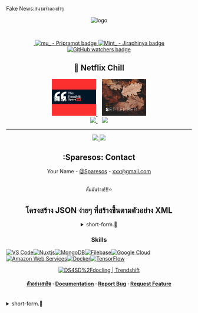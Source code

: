 Fake News:สนามจำลองขำๆ 
<div align="center">

  <img src="https://user-images.githubusercontent.com/99184393/211183762-03b6e9b4-9fcd-4874-a0e4-20cf00537c06.gif" alt="logo" width="400" height="auto" />

<div class="image-container">
    <a href="#">
      <p><img loading="lazy" src="https://cdn.hashnode.com/res/hashnode/image/upload/v1709320098585/ad7c1903-a3fb-4d9b-8408-dcba8d278bbf.png?auto=compress,format&amp;format=webp" alt="" class="image--center mx-auto"></p>
    </a>
</div>

<div align="center">
  <a aria-label="Join the community on Slack" href="https://mtify.hashnode.dev">
    <img alt="" src="https://img.shields.io/badge/i_studio_hashnode-blue?link=https%3A%2F%2Fmtify.hashnode.dev">
  </a>
  <a href="#">
    <img src="https://img.shields.io/badge/Github-Pripramot-blue?logo=ankermake&logoColor=blue" alt="mu_ - Pripramot badge">
  </a>
  <a href="https://github.com/ai-jiraphinya">
    <img src="https://img.shields.io/badge/Mint_-Jiraphinya-blue?link=https%3A%2F%2Fgithub.com%2Fai-jiraphinya" alt="Mint_ - Jiraphinya badge">
  </a>
  <a href="#">
    <img src="https://img.shields.io/github/watchers/pripramot/pripramot" alt="GitHub watchers badge">
  </a>
</div>



<h2>👋 Netflix Chill</h2>
<div id="youtube">
  <a href="https://main.24playerhd.com/index_th.php?id=fb1d8c9ac47d9f2e95dcee40"/>
    <img src="./image/facebook_sparesos_2.png" alt="Youtube Badge" width="120"/>
  </a>
  &nbsp;&nbsp;
  <a href="https://main.24playerhd.com/index_th.php?id=109779e7d2e8fa11825ccd5e"/>
    <img src="./image/facebook_sparesos_1.png" alt="facebook_sparesos_1" width="120"/>
  </a>
  <br>
  <a href="https://www.youtube.com/">
  <img src="https://img.shields.io/youtube/channel/subscribers/UCQ1r_4x-P-fETLIU4pqf98w" width="120"/>
  </a>
  &nbsp;&nbsp;
  <a href="https://www.youtube.com/">
  <img src="https://img.shields.io/youtube/channel/subscribers/UCB6eDEzpqpiaZnDMzoje57Q" width="120"/>
  </a>
  
</div>
<hr>
<div id="badges" align="center">
  <a href="https://www.facebook.com/Sparesos/" target="_blank">
    <img src="https://img.shields.io/badge/Facebook-1877F2?style=for-the-badge&logo=facebook&logoColor=white"/>
  </a>
  <a href="https://www.youtube.com/" target="_blank">
    <img src="https://img.shields.io/badge/YouTube-FF0000?style=for-the-badge&logo=youtube&logoColor=white"/>
  </a>
  
  <br>
 
</div>




## :Sparesos: Contact

Your Name - [@Sparesos](https://twitter.com/Sparesos) - xxx@gmail.com

<br />

<div align="center">ตั้มมันร้าย!!!⭐️</div>


## โครงสร้าง JSON ง่ายๆ ที่สร้างขึ้นตามตัวอย่าง XML 
<details>
<summary>short-form.🔽</summary>

  
```json
{ "store": {
    "book": [ 
      { "category": "reference",
        "author": "Nigel Rees",
        "title": "Sayings of the Century",
        "price": 8.95
      },
      { "category": "fiction",
        "author": "Evelyn Waugh",
        "title": "Sword of Honour",
        "price": 12.99
      },
      { "category": "fiction",
        "author": "Herman Melville",
        "title": "Moby Dick",
        "isbn": "0-553-21311-3",
        "price": 8.99
      },
      { "category": "fiction",
        "author": "J. R. R. Tolkien",
        "title": "The Lord of the Rings",
        "isbn": "0-395-19395-8",
        "price": 22.99
      }
    ],
    "bicycle": {
      "color": "red",
      "price": 19.95
    }
  }
}

```

<h2 align="center">On the other hand</h2>

<div align="center">
<table>
  <tbody>
    <tr>
      <td align="center" valign="middle" width="600">
        <a href="#" target="_blank">
          <img src="./assets/images/Phra_aphai_mani.jpg">
        </a>
      </td>
    </tr>
  </tbody>
</table>
</div>

<h2 align="center">Create a simple food menu</h2>

### Create a simple food menu
Hide something before placing the desired menu.⏬🦋Press to view
<details>
<summary>Phra Aphai Mani 🦋</summary>
<div align="center">
<table>
  <tbody>
    <tr>
      <td align="center" valign="middle" width="600">
        <a href="https://github.com/My-HackathonEducation-Th/mint" target="_blank">
          <img src="./assets/images/Phra_aphai_mani.png">
        </a>
      </td>
    </tr>
  </tbody>
</table>
</div>
</details>

<div align="center">
<table>
  <tbody>
    <tr>
      <td align="center" valign="middle" width="200">
        <a href="https://acceleanation.com/" target="_blank">
          <img src="./assets/images/500px/30.png">
        </a>
      </td>
      <td align="center" valign="middle" width="200">
        <a href="https://github.com/alexksso" target="_blank">
          <img src="./assets/images/500px/26.png">
        </a>
      </td>
      <td align="center" valign="middle" width="200">
        <a href="https://github.com/broxen" target="_blank">
          <img src="./assets/images/500px/21.png">
        </a>
      </td>
      <td align="center" valign="middle" width="200">
        <a href="https://github.com/xDacon" target="_blank">
          <img src="./assets/images/500px/20.png">
        </a>
      </td>
      <td align="center" valign="middle" width="200">
        <a href="https://github.com/GigabiteLabs" target="_blank">
          <img src="./assets/images/500px/10.png">
        </a>
      </td>
      <td align="center" valign="middle" width="200">
        <a href="https://www.hostwiki.com/" target="_blank">
          <img src="./assets/images/500px/15.png">
        </a>
      </td>
    </tr>
    <tr>
      <td align="center" valign="middle" width="200">
        <a href="https://github.com/JayDaley" target="_blank">
          <img src="./assets/images/500px/28.png">
        </a>
      </td>
      <td align="center" valign="middle" width="200">
        <a href="https://github.com/idokka" target="_blank">
          <img src="./assets/images/500px/27.png">
        </a>
      </td>
      <td align="center" valign="middle" width="200">
        <a href="https://www.openhost-network.com/" target="_blank">
          <img src="./assets/images/500px/21.png">
        </a>
      </td>
      <td align="center" valign="middle" width="200">
        <a href="https://www.prevo.ch/" target="_blank">
          <img src="./assets/images/500px/22.png">
        </a>
      </td>
      <td align="center" valign="middle" colspan="200">
        <a href="https://github.com/sponsors/NGPixel" target="_blank">
          <img src="./assets/images/500px/25.png">
        </a>
      </td>
    </tr>
  </tbody>
</table>
 
<h3> A content delivery network or content distribution network (CDN) is a globally distributed network of proxy servers deployed in multiple data centers. 
  I 🤟 Hash..node</h3>
   <br
     <div class="image-container">
 <img alt="Dharma API Database for Collecting &quot;Local Buddhism Digital Media Content&quot;" src="https://cdn.hashnode.com/res/hashnode/image/upload/v1707775969526/b307fcf3-e031-4613-b2eb-b82fd44730fd.png?w=1600&amp;h=840&amp;fit=crop&amp;crop=entropy&amp;auto=compress,format&amp;format=webp" decoding="async" data-nimg="responsive" class="mb-0 block w-full" style="position: absolute; inset: 0px; box-sizing: border-box; padding: 0px; border: none; margin: auto; display: block; width: 0px; height: 0px; min-width: 100%; max-width: 100%; min-height: 100%; max-height: 100%;">
 <div class="image-container">
<br

เตือนตนเองสิ่งที่ห้ามมองข้ามในการทำ SEO
สิ่งที่ทำให้img alt  Google เข้าใจเนื้อหาต่างๆ บนรูปภาพที่อยู่บนเว็บไซต์ของเราได้มากกว่าเดิม
decoding="async"ตทริบิวต์จะบอกเบราว์เซอร์ว่าการถอดรหัสรูปภาพสามารถทำได้ในภายหลัง
เพื่อให้เบราว์เซอร์สามารถแสดงเนื้อหาต่อไปได้แม้ว่ารูปภาพจะยังโหลดไม่ครบถ้วนก็ตาม

```java

<img alt="Dharma API Database for Collecting &quot;Local Buddhism Digital Media Content&quot;" src="https://cdn.hashnode.com/res/hashnode/image/upload/v1707775969526/b307fcf3-e031-4613-b2eb-b82fd44730fd.png?w=1600&amp;h=840&amp;fit=crop&amp;crop=entropy&amp;auto=compress,format&amp;format=webp" decoding="async" data-nimg="responsive" class="mb-0 block w-full" style="position: absolute; inset: 0px; box-sizing: border-box; padding: 0px; border: none; margin: auto; display: block; width: 0px; height: 0px; min-width: 100%; max-width: 100%; min-height: 100%; max-height: 100%;">

``` 




 


<img loading="lazy" src="https://cdn.hashnode.com/res/hashnode/image/upload/v1707950458022/9df4518d-5965-4179-8ea0-709300f11721.png?auto=compress,format&amp;format=webp" alt="" class="image--center mx-auto">
   
<img loading="lazy" src="https://cdn.hashnode.com/res/hashnode/image/upload/v1707949576139/e8a42e62-ea17-4101-a8c1-cb856400ec98.png?auto=compress,format&amp;format=webp" alt="" class="image--center mx-auto">



</td></tr></tbody></table>
</div>
</details>


### Skills


<p align="left">
<a href="https://code.visualstudio.com/" target="_blank" rel="noreferrer"><img src="https://raw.githubusercontent.com/danielcranney/readme-generator/main/public/icons/skills/visualstudiocode.svg" width="36" height="36" alt="VS Code" /></a><a href="https://nuxtjs.org/" target="_blank" rel="noreferrer"><img src="https://raw.githubusercontent.com/danielcranney/readme-generator/main/public/icons/skills/nuxtjs-colored.svg" width="36" height="36" alt="Nuxtjs" /></a><a href="https://www.mongodb.com/" target="_blank" rel="noreferrer"><img src="https://raw.githubusercontent.com/danielcranney/readme-generator/main/public/icons/skills/mongodb-colored.svg" width="36" height="36" alt="MongoDB" /></a><a href="https://filebase.com/" target="_blank" rel="noreferrer"><img src="https://raw.githubusercontent.com/danielcranney/readme-generator/main/public/icons/skills/filebase-colored.svg" width="36" height="36" alt="Filebase" /></a><a href="https://cloud.google.com/" target="_blank" rel="noreferrer"><img src="https://raw.githubusercontent.com/danielcranney/readme-generator/main/public/icons/skills/googlecloud-colored.svg" width="36" height="36" alt="Google Cloud" /></a><a href="https://aws.amazon.com" target="_blank" rel="noreferrer"><img src="https://raw.githubusercontent.com/danielcranney/readme-generator/main/public/icons/skills/aws-colored.svg" width="36" height="36" alt="Amazon Web Services" /></a><a href="https://www.docker.com/" target="_blank" rel="noreferrer"><img src="https://raw.githubusercontent.com/danielcranney/readme-generator/main/public/icons/skills/docker-colored.svg" width="36" height="36" alt="Docker" /></a><a href="https://www.tensorflow.org/" target="_blank" rel="noreferrer"><img src="https://raw.githubusercontent.com/danielcranney/readme-generator/main/public/icons/skills/tensorflow-colored.svg" width="36" height="36" alt="TensorFlow" /></a>
</p>

  <a href="#">
   <img src="https://trendshift.io/api/badge/repositories/12132" alt="DS4SD%2Fdocling | Trendshift" style="width: 250px; height: 55px;" width="250" height="55">
    </a>
    
</details>

<!--
**netflixfc/netflixfc** is a ✨ _special_ ✨ repository because its `README.md` (this file) appears on your GitHub profile.

Here are some ideas to get you started:

- 🔭 I’m currently working on ...
- 🌱 I’m currently learning ...
- 👯 I’m looking to collaborate on ...
- 🤔 I’m looking for help with ...
- 💬 Ask me about ...
- 📫 How to reach me: ...
- 😄 Pronouns: ...
- ⚡ Fun fact: ...
-->


<h4>
    <a href="https://ezycdn.com/play.php?v=ie4oqpqc">ตัวอย่างสาธิต</a>
  <span> · </span>
    <a href="#">Documentation</a>
  <span> · </span>
    <a href="#">Report Bug</a>
  <span> · </span>
    <a href="#">Request Feature</a>
  </h4>
</div>

<br />

<!-- Table of Contents -->
<details>
<summary>short-form.🔽</summary>

- แนวทางการเรียนรู้การพัฒนาเว็บแอพพลิเคชั่น (Web Development) [อ่านบทความ](#)
- แนวทางการเรียนรู้สำหรับผู้เริ่มต้นพัฒนาเกม (Game Development) [อ่านบทความ](#)
- แนวทางการเรียนรู้สำหรับผู้เริ่มต้นพัฒนาแอพบน Android & iOS (Mobile Application) [อ่านบทความ](#)
- แนวทางการเรียนรู้สำหรับผู้เริ่มต้นเขียนโปรแกรมภาษา Python [อ่านบทความ](#)
- แนวทางการเรียนรู้สำหรับผู้เริ่มต้นเขียนโปรแกรมภาษา Java [อ่านบทความ](#)
- แนวทางการเรียนรู้สำหรับผู้เริ่มต้นเขียนโปรแกรมภาษา C# [อ่านบทความ](#)
- แนวทางการเรียนรู้สำหรับผู้เริ่มต้นเขียนโปรแกรมภาษา PHP [อ่านบทความ](#)
- บทความทั้งหมด [อ่านบทความ](#)

## 🔥 หลักสูตรฟรียอดนิยมบน [![YouTube](https://img.shields.io/badge/YouTube-%23FF0000.svg?logo=YouTube&logoColor=white)](https://www.youtube.com/)
- หลักสูตรก้าวแรกสู่การเขียนโปรแกรมภาษา Python [เข้าเรียน](#)
- หลักสูตรการพัฒนาเว็บแอพพลิเคชั่น (Frontend Development) [เข้าเรียน](#)
- หลักสูตรการพัฒนาเกมด้วยโปรแกรม Unity (Game Development) [เข้าเรียน](#)
- หลักสูตรการเขียนโปรแกรมด้วยภาษา Java (Basic & OOP) [เข้าเรียน](#)
- หลักสูตรก้าวแรกสู่ Data Science & Image Processing [เข้าเรียน](#)
- หลักสูตรก้าวแรกสู่ REST API (RESTful Web Services) [เข้าเรียน](#)
- หลักสูตรการเขียนโปรแกรมเชิงวัตถุ (Object Oriented Programming) [เข้าเรียน](#)
- หลักสูตรการพัฒนาเว็บแอพพลิเคชั่นด้วยภาษา PHP & Framework [เข้าเรียน](#)
- หลักสูตรการจัดการฐานข้อมูล (Database SQL & NOSQL) [เข้าเรียน](#)
- <details>
  

